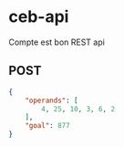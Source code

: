 # ceb-api

Compte est bon REST api

## POST

```json
{
    "operands": [   
        4, 25, 10, 3, 6, 2  
    ],
    "goal": 877
}
```